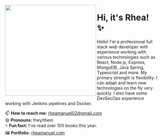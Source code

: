 

<!--
**rhea-manuel/rhea-manuel** is a ✨ _special_ ✨ repository because its `README.md` (this file) appears on your GitHub profile.
<!--
Here are some ideas to get you started:
- 🔭 I’m currently working on ...
- 🌱 I’m currently learning ...
- 👯 I’m looking to collaborate on ...
- 🤔 I’m looking for help with ...
- 💬 Ask me about ...
- 📫 How to reach me: ...
- 😄 Pronouns: ...
- ⚡ Fun fact: ...
-->

<p align="">
<img align='left' src = "https://i.postimg.cc/9MxHmNhM/thin.png" height=300px></p>
<p align="right">
<h1 align="">Hi, it's Rhea! ✨</h1>
<p>
Hello! I'm a professional full stack web developer with experience working with various technologies such as React, Node.js, Express, MongoDB, Java Spring, Typescript and more. My primary strength is flexibility: I can adapt and learn new technologies on the fly very quickly. I also have some DevSecOps experience working with Jenkins pipelines and Docker. 
  </p>
<b></b>
📫 <b>How to reach me:</b> <a href="mailto:rheamanuel02@gmail.com">rheamanuel02@gmail.com</a><br>
😄 <b>Pronouns:</b> they/them<br>
⚡ <b>Fun fact:</b> I've read over 100 books this year.<br>
🖼 <b>Portfolio:</b> <a href="http://rheamanuel.com/">rheamanuel.com<br>
</p>
